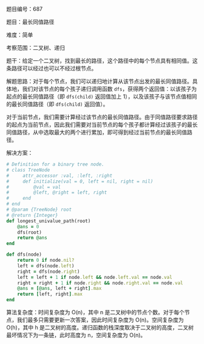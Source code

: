 题目编号：687

题目：最长同值路径

难度：简单

考察范围：二叉树、递归

题干：给定一个二叉树，找到最长的路径，这个路径中的每个节点具有相同值。这条路径可以经过也可以不经过根节点。

解题思路：对于每个节点，我们可以递归地计算从该节点出发的最长同值路径。具体地，我们对该节点的每个孩子递归调用函数 `dfs`，获得两个返回值：以该孩子为起点的最长同值路径（即 `dfs(child)` 返回值加上 1），以及该孩子与该节点值相同的最长同值路径（即 `dfs(child)` 返回值）。

对于当前节点，我们需要计算经过该节点的最长同值路径。由于同值路径要求路径的起点为当前节点，因此我们需要对当前节点的每个孩子都计算经过该孩子的最长同值路径，从中选取最大的两个进行累加，即可得到经过当前节点的最长同值路径。

解决方案：

```ruby
# Definition for a binary tree node.
# class TreeNode
#     attr_accessor :val, :left, :right
#     def initialize(val = 0, left = nil, right = nil)
#         @val = val
#         @left, @right = left, right
#     end
# end
# @param {TreeNode} root
# @return {Integer}
def longest_univalue_path(root)
    @ans = 0
    dfs(root)
    return @ans
end

def dfs(node)
    return 0 if node.nil?
    left = dfs(node.left)
    right = dfs(node.right)
    left = left + 1 if node.left && node.left.val == node.val
    right = right + 1 if node.right && node.right.val == node.val
    @ans = [@ans, left + right].max
    return [left, right].max
end
```

算法复杂度：时间复杂度为 O(n)，其中 n 是二叉树中的节点个数。对于每个节点，我们最多只需要更新一次答案，因此时间复杂度为 O(n)。空间复杂度为 O(h)，其中 h 是二叉树的高度。递归函数的栈深度取决于二叉树的高度，二叉树最坏情况下为一条链，此时高度为 n，空间复杂度为 O(n)。